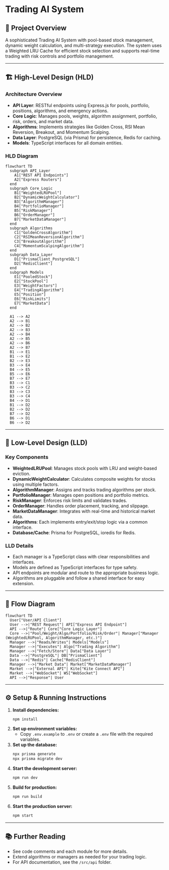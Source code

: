 # Trading AI System

## 🚀 Project Overview
A sophisticated Trading AI System with pool-based stock management, dynamic weight calculation, and multi-strategy execution. The system uses a Weighted LRU Cache for efficient stock selection and supports real-time trading with risk controls and portfolio management.

---

## 🏗️ High-Level Design (HLD)

### Architecture Overview
- **API Layer**: RESTful endpoints using Express.js for pools, portfolio, positions, algorithms, and emergency actions.
- **Core Logic**: Manages pools, weights, algorithm assignment, portfolio, risk, orders, and market data.
- **Algorithms**: Implements strategies like Golden Cross, RSI Mean Reversion, Breakout, and Momentum Scalping.
- **Data Layer**: PostgreSQL (via Prisma) for persistence, Redis for caching.
- **Models**: TypeScript interfaces for all domain entities.

### HLD Diagram
```mermaid
flowchart TD
  subgraph API_Layer
    A1["REST API Endpoints"]
    A2["Express Routers"]
  end
  subgraph Core_Logic
    B1["WeightedLRUPool"]
    B2["DynamicWeightCalculator"]
    B3["AlgorithmManager"]
    B4["PortfolioManager"]
    B5["RiskManager"]
    B6["OrderManager"]
    B7["MarketDataManager"]
  end
  subgraph Algorithms
    C1["GoldenCrossAlgorithm"]
    C2["RSIMeanReversionAlgorithm"]
    C3["BreakoutAlgorithm"]
    C4["MomentumScalpingAlgorithm"]
  end
  subgraph Data_Layer
    D1["PrismaClient_PostgreSQL"]
    D2["RedisClient"]
  end
  subgraph Models
    E1["PooledStock"]
    E2["StockPool"]
    E3["WeightFactors"]
    E4["TradingAlgorithm"]
    E5["Position"]
    E6["RiskLimits"]
    E7["MarketData"]
  end

  A1 --> A2
  A2 --> B1
  A2 --> B2
  A2 --> B3
  A2 --> B4
  A2 --> B5
  A2 --> B6
  A2 --> B7
  B1 --> E1
  B1 --> E2
  B2 --> E3
  B3 --> E4
  B4 --> E5
  B5 --> E6
  B7 --> E7
  B3 --> C1
  B3 --> C2
  B3 --> C3
  B3 --> C4
  B4 --> D1
  B1 --> D2
  B2 --> D2
  B7 --> D2
  B6 --> D1
  B6 --> D2
```

---

## 🧩 Low-Level Design (LLD)

### Key Components
- **WeightedLRUPool**: Manages stock pools with LRU and weight-based eviction.
- **DynamicWeightCalculator**: Calculates composite weights for stocks using multiple factors.
- **AlgorithmManager**: Assigns and tracks trading algorithms per stock.
- **PortfolioManager**: Manages open positions and portfolio metrics.
- **RiskManager**: Enforces risk limits and validates trades.
- **OrderManager**: Handles order placement, tracking, and slippage.
- **MarketDataManager**: Integrates with real-time and historical market data.
- **Algorithms**: Each implements entry/exit/stop logic via a common interface.
- **Database/Cache**: Prisma for PostgreSQL, ioredis for Redis.

### LLD Details
- Each manager is a TypeScript class with clear responsibilities and interfaces.
- Models are defined as TypeScript interfaces for type safety.
- API endpoints are modular and route to the appropriate business logic.
- Algorithms are pluggable and follow a shared interface for easy extension.

---

## 🔄 Flow Diagram
```mermaid
flowchart TD
  User["User/API Client"]
  User -->|"REST Request"| API["Express API Endpoint"]
  API -->|"Route"| Core["Core Logic Layer"]
  Core -->|"Pool/Weight/Algo/Portfolio/Risk/Order"| Manager["Manager (WeightedLRUPool, AlgorithmManager, etc.)"]
  Manager -->|"Reads/Writes"| Models["Models"]
  Manager -->|"Executes"| Algo["Trading Algorithm"]
  Manager -->|"Fetch/Store"| Data["Data Layer"]
  Data -->|"PostgreSQL"| DB["PrismaClient"]
  Data -->|"Redis"| Cache["RedisClient"]
  Manager -->|"Market Data"| Market["MarketDataManager"]
  Market -->|"External API"| Kite["Kite Connect API"]
  Market -->|"WebSocket"| WS["WebSocket"]
  API -->|"Response"| User
```

---

## ⚙️ Setup & Running Instructions

1. **Install dependencies:**
   ```bash
   npm install
   ```
2. **Set up environment variables:**
   - Copy `.env.example` to `.env` or create a `.env` file with the required variables.
3. **Set up the database:**
   ```bash
   npx prisma generate
   npx prisma migrate dev
   ```
4. **Start the development server:**
   ```bash
   npm run dev
   ```
5. **Build for production:**
   ```bash
   npm run build
   ```
6. **Start the production server:**
   ```bash
   npm start
   ```

---

## 📚 Further Reading
- See code comments and each module for more details.
- Extend algorithms or managers as needed for your trading logic.
- For API documentation, see the `/src/api` folder.
